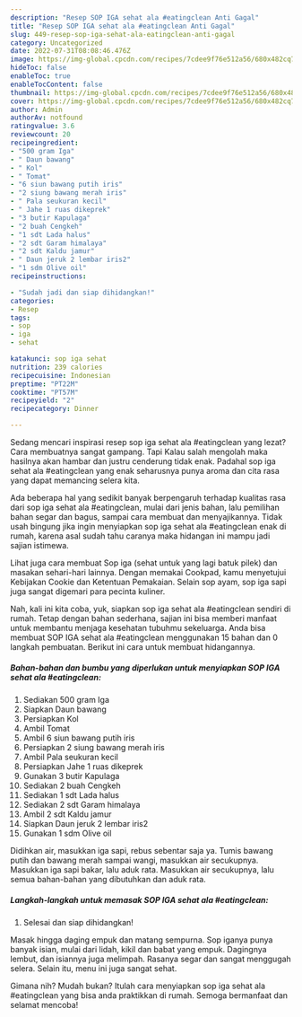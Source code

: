 ```yaml
---
description: "Resep SOP IGA sehat ala #eatingclean Anti Gagal"
title: "Resep SOP IGA sehat ala #eatingclean Anti Gagal"
slug: 449-resep-sop-iga-sehat-ala-eatingclean-anti-gagal
category: Uncategorized
date: 2022-07-31T08:08:46.476Z
image: https://img-global.cpcdn.com/recipes/7cdee9f76e512a56/680x482cq70/sop-iga-sehat-ala-eatingclean-foto-resep-utama.jpg
hideToc: false
enableToc: true
enableTocContent: false
thumbnail: https://img-global.cpcdn.com/recipes/7cdee9f76e512a56/680x482cq70/sop-iga-sehat-ala-eatingclean-foto-resep-utama.jpg
cover: https://img-global.cpcdn.com/recipes/7cdee9f76e512a56/680x482cq70/sop-iga-sehat-ala-eatingclean-foto-resep-utama.jpg
author: Admin
authorAv: notfound
ratingvalue: 3.6
reviewcount: 20
recipeingredient:
- "500 gram Iga"
- " Daun bawang"
- " Kol"
- " Tomat"
- "6 siun bawang putih iris"
- "2 siung bawang merah iris"
- " Pala seukuran kecil"
- " Jahe 1 ruas dikeprek"
- "3 butir Kapulaga"
- "2 buah Cengkeh"
- "1 sdt Lada halus"
- "2 sdt Garam himalaya"
- "2 sdt Kaldu jamur"
- " Daun jeruk 2 lembar iris2"
- "1 sdm Olive oil"
recipeinstructions:

- "Sudah jadi dan siap dihidangkan!"
categories:
- Resep
tags:
- sop
- iga
- sehat

katakunci: sop iga sehat 
nutrition: 239 calories
recipecuisine: Indonesian
preptime: "PT22M"
cooktime: "PT57M"
recipeyield: "2"
recipecategory: Dinner

---
```



Sedang mencari inspirasi resep sop iga sehat ala #eatingclean yang lezat? Cara membuatnya sangat gampang. Tapi Kalau salah mengolah maka hasilnya akan hambar dan justru cenderung tidak enak. Padahal sop iga sehat ala #eatingclean yang enak seharusnya punya aroma dan cita rasa yang dapat memancing selera kita.


Ada beberapa hal yang sedikit banyak berpengaruh terhadap kualitas rasa dari sop iga sehat ala #eatingclean, mulai dari jenis bahan, lalu pemilihan bahan segar dan bagus, sampai cara membuat dan menyajikannya. Tidak usah bingung jika ingin menyiapkan sop iga sehat ala #eatingclean enak di rumah, karena asal sudah tahu caranya maka hidangan ini mampu jadi sajian istimewa.

Lihat juga cara membuat Sop iga (sehat untuk yang lagi batuk pilek) dan masakan sehari-hari lainnya. Dengan memakai Cookpad, kamu menyetujui Kebijakan Cookie dan Ketentuan Pemakaian. Selain sop ayam, sop iga sapi juga sangat digemari para pecinta kuliner.


Nah, kali ini kita coba, yuk, siapkan sop iga sehat ala #eatingclean sendiri di rumah. Tetap dengan bahan sederhana, sajian ini bisa memberi manfaat untuk membantu menjaga kesehatan tubuhmu sekeluarga. Anda bisa membuat SOP IGA sehat ala #eatingclean menggunakan 15 bahan dan 0 langkah pembuatan. Berikut ini cara untuk membuat hidangannya.

<!--inarticleads1-->

##### Bahan-bahan dan bumbu yang diperlukan untuk menyiapkan SOP IGA sehat ala #eatingclean:

1. Sediakan 500 gram Iga
1. Siapkan  Daun bawang
1. Persiapkan  Kol
1. Ambil  Tomat
1. Ambil 6 siun bawang putih iris
1. Persiapkan 2 siung bawang merah iris
1. Ambil  Pala seukuran kecil
1. Persiapkan  Jahe 1 ruas dikeprek
1. Gunakan 3 butir Kapulaga
1. Sediakan 2 buah Cengkeh
1. Sediakan 1 sdt Lada halus
1. Sediakan 2 sdt Garam himalaya
1. Ambil 2 sdt Kaldu jamur
1. Siapkan  Daun jeruk 2 lembar iris2
1. Gunakan 1 sdm Olive oil


Didihkan air, masukkan iga sapi, rebus sebentar saja ya. Tumis bawang putih dan bawang merah sampai wangi, masukkan air secukupnya. Masukkan iga sapi bakar, lalu aduk rata. Masukkan air secukupnya, lalu semua bahan-bahan yang dibutuhkan dan aduk rata. 

<!--inarticleads2-->

##### Langkah-langkah untuk memasak SOP IGA sehat ala #eatingclean:


1. Selesai dan siap dihidangkan!

Masak hingga daging empuk dan matang sempurna. Sop iganya punya banyak isian, mulai dari lidah, kikil dan babat yang empuk. Dagingnya lembut, dan isiannya juga melimpah. Rasanya segar dan sangat menggugah selera. Selain itu, menu ini juga sangat sehat. 

Gimana nih? Mudah bukan? Itulah cara menyiapkan sop iga sehat ala #eatingclean yang bisa anda praktikkan di rumah. Semoga bermanfaat dan selamat mencoba!
